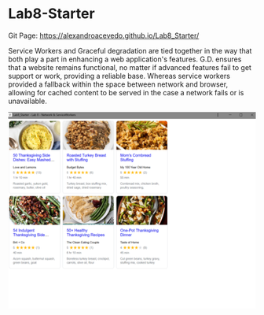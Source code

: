 # Lab8-Starter
Git Page: https://alexandroacevedo.github.io/Lab8_Starter/ 

Service Workers and Graceful degradation are tied together in the way that both play a part in enhancing a web application's features. G.D. ensures that a website remains functional, no matter if advanced features fail to get support or work, providing a reliable base. Whereas service workers provided a fallback within the space between network and browser, allowing for cached content to be served in the case a network fails or is unavailable. 

![PWA](pwa.png)
